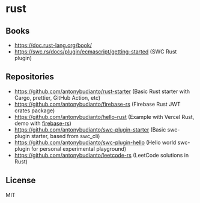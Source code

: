 # rust

## Books

- https://doc.rust-lang.org/book/
- https://swc.rs/docs/plugin/ecmascript/getting-started (SWC Rust plugin)

## Repositories

- https://github.com/antonybudianto/rust-starter (Basic Rust starter with Cargo, prettier, GitHub Action, etc)
- https://github.com/antonybudianto/firebase-rs (Firebase Rust JWT crates package)
- https://github.com/antonybudianto/hello-rust (Example with Vercel Rust, demo with [firebase-rs](https://github.com/antonybudianto/firebase-rs))
- https://github.com/antonybudianto/swc-plugin-starter (Basic swc-plugin starter, based from swc_cli)
- https://github.com/antonybudianto/swc-plugin-hello (Hello world swc-plugin for personal experimental playground)
- https://github.com/antonybudianto/leetcode-rs (LeetCode solutions in Rust)

## License

MIT

